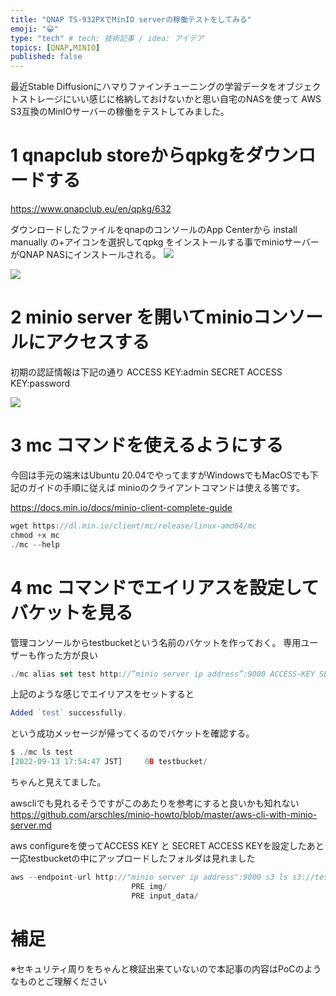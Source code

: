 ```yaml
---
title: "QNAP TS-932PXでMinIO serverの稼働テストをしてみる"
emoji: "😀"
type: "tech" # tech: 技術記事 / idea: アイデア
topics: [QNAP,MINIO]
published: false
---
```


最近Stable Diffusionにハマりファインチューニングの学習データをオブジェクトストレージにいい感じに格納しておけないかと思い自宅のNASを使って
AWS S3互換のMinIOサーバーの稼働をテストしてみました。

# 1 qnapclub storeからqpkgをダウンロードする
https://www.qnapclub.eu/en/qpkg/632

ダウンロードしたファイルをqnapのコンソールのApp Centerから
install manually の+アイコンを選択してqpkg をインストールする事でminioサーバーがQNAP NASにインストールされる。
![](https://storage.googleapis.com/zenn-user-upload/3ddb7bba26f0-20220913.png)

![](https://storage.googleapis.com/zenn-user-upload/44c6f2167c11-20220913.png)

# 2 minio server を開いてminioコンソールにアクセスする
初期の認証情報は下記の通り
ACCESS KEY:admin
SECRET ACCESS KEY:password

![](https://storage.googleapis.com/zenn-user-upload/9673f1ab89e4-20220913.png)

# 3 mc コマンドを使えるようにする

今回は手元の端末はUbuntu 20.04でやってますがWindowsでもMacOSでも下記のガイドの手順に従えば
minioのクライアントコマンドは使える筈です。

https://docs.min.io/docs/minio-client-complete-guide
```js
wget https://dl.min.io/client/mc/release/linux-amd64/mc
chmod +x mc
./mc --help
```
# 4 mc コマンドでエイリアスを設定してバケットを見る
管理コンソールからtestbucketという名前のバケットを作っておく。
専用ユーザーも作った方が良い
```js
./mc alias set test http://”minio server ip address”:9000 ACCESS-KEY SECRET-ACCESS-KEY
```

上記のような感じでエイリアスをセットすると
```js
Added `test` successfully.
```
という成功メッセージが帰ってくるのでバケットを確認する。

```js
$ ./mc ls test
[2022-09-13 17:54:47 JST]     0B testbucket/
```
ちゃんと見えてました。

awscliでも見れるそうですがこのあたりを参考にすると良いかも知れない
https://github.com/arschles/minio-howto/blob/master/aws-cli-with-minio-server.md

aws configureを使ってACCESS KEY と SECRET ACCESS KEYを設定したあと
一応testbucketの中にアップロードしたフォルダは見れました

```js
aws --endpoint-url http://"minio server ip address":9000 s3 ls s3://testbucket
                           PRE img/
                           PRE input_data/
```

# 補足
※セキュリティ周りをちゃんと検証出来ていないので本記事の内容はPoCのようなものとご理解ください
